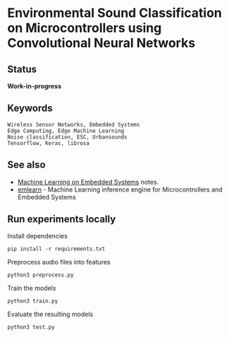 
# Environmental Sound Classification on Microcontrollers using Convolutional Neural Networks

## Status
**Work-in-progress**

## Keywords

    Wireless Sensor Networks, Embedded Systems
    Edge Computing, Edge Machine Learning
    Noise classification, ESC, Urbansounds
    Tensorflow, Keras, librosa

## See also

* [Machine Learning on Embedded Systems](https://github.com/jonnor/datascience-master/tree/master/embeddedml) notes.
* [emlearn](https://github.com/jonnor/emlearn) - Machine Learning inference engine for Microcontrollers and Embedded Systems


## Run experiments locally

Install dependencies

    pip install -r requirements.txt

Preprocess audio files into features

    python3 preprocess.py

Train the models

    python3 train.py

Evaluate the resulting models

    python3 test.py

